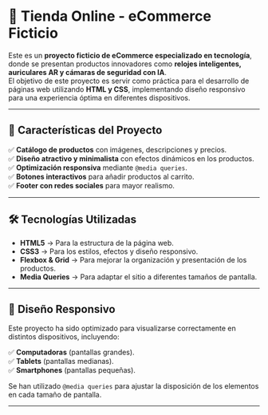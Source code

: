 # 🛒 Tienda Online - eCommerce Ficticio

Este es un **proyecto ficticio de eCommerce especializado en tecnología**, donde se presentan productos innovadores como **relojes inteligentes, auriculares AR y cámaras de seguridad con IA**.  
El objetivo de este proyecto es servir como práctica para el desarrollo de páginas web utilizando **HTML y CSS**, implementando diseño responsivo para una experiencia óptima en diferentes dispositivos.

---

## 🌟 Características del Proyecto

✅ **Catálogo de productos** con imágenes, descripciones y precios.  
✅ **Diseño atractivo y minimalista** con efectos dinámicos en los productos.  
✅ **Optimización responsiva** mediante `@media queries`.  
✅ **Botones interactivos** para añadir productos al carrito.  
✅ **Footer con redes sociales** para mayor realismo.  

---

## 🛠️ Tecnologías Utilizadas

- **HTML5** → Para la estructura de la página web.  
- **CSS3** → Para los estilos, efectos y diseño responsivo.  
- **Flexbox & Grid** → Para mejorar la organización y presentación de los productos.  
- **Media Queries** → Para adaptar el sitio a diferentes tamaños de pantalla.  

---



## 📱 Diseño Responsivo

Este proyecto ha sido optimizado para visualizarse correctamente en distintos dispositivos, incluyendo:

✅ **Computadoras** (pantallas grandes).  
✅ **Tablets** (pantallas medianas).  
✅ **Smartphones** (pantallas pequeñas).  

Se han utilizado `@media queries` para ajustar la disposición de los elementos en cada tamaño de pantalla.

---